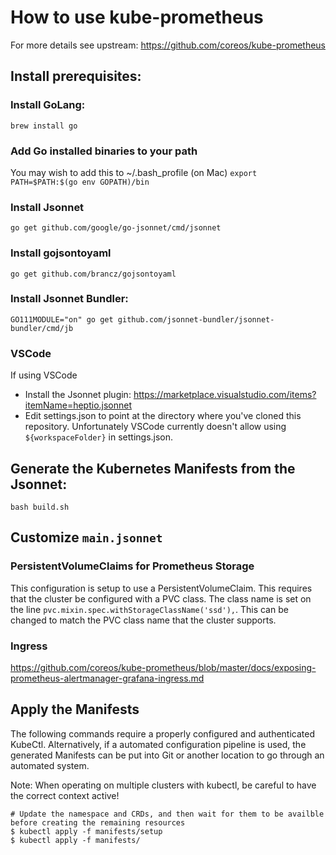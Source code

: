 # How to use kube-prometheus

For more details see upstream: https://github.com/coreos/kube-prometheus

## Install prerequisites:

### Install GoLang:
`brew install go`

### Add Go installed binaries to your path
You may wish to add this to ~/.bash_profile (on Mac)
`export PATH=$PATH:$(go env GOPATH)/bin`

### Install Jsonnet
`go get github.com/google/go-jsonnet/cmd/jsonnet`

### Install gojsontoyaml
`go get github.com/brancz/gojsontoyaml`

### Install Jsonnet Bundler: 
`GO111MODULE="on" go get github.com/jsonnet-bundler/jsonnet-bundler/cmd/jb`

### VSCode
If using VSCode
- Install the Jsonnet plugin: https://marketplace.visualstudio.com/items?itemName=heptio.jsonnet
- Edit settings.json to point at the directory where you've cloned this repository. Unfortunately VSCode currently doesn't allow using `${workspaceFolder}` in settings.json. 

## Generate the Kubernetes Manifests from the Jsonnet:
`bash build.sh`

## Customize `main.jsonnet`

### PersistentVolumeClaims for Prometheus Storage
This configuration is setup to use a PersistentVolumeClaim. This requires that the cluster
be configured with a PVC class. The class name is set on the line
`pvc.mixin.spec.withStorageClassName('ssd'),`. This can be changed to match the PVC class name that the cluster supports.

### Ingress
https://github.com/coreos/kube-prometheus/blob/master/docs/exposing-prometheus-alertmanager-grafana-ingress.md



## Apply the Manifests
The following commands require a properly configured and authenticated KubeCtl.
Alternatively, if a automated configuration pipeline is used, the generated Manifests can be put into Git or another location to go through an automated system.

Note: When operating on multiple clusters with kubectl, be careful to have the correct context active!

```
# Update the namespace and CRDs, and then wait for them to be availble before creating the remaining resources
$ kubectl apply -f manifests/setup
$ kubectl apply -f manifests/
```
